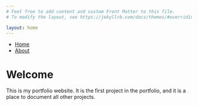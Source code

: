 ```yaml
---
# Feel free to add content and custom Front Matter to this file.
# To modify the layout, see https://jekyllrb.com/docs/themes/#overriding-theme-defaults

layout: home
---
```

<nav>
    <ul>
        <li><a href="/index.md">Home</a></li>
        <li><a href="/about.md">About</a></li>
    </ul>
</nav>

# Welcome
This is my portfolio website. It is the first project in the portfolio, and it is a place to document all other projects.